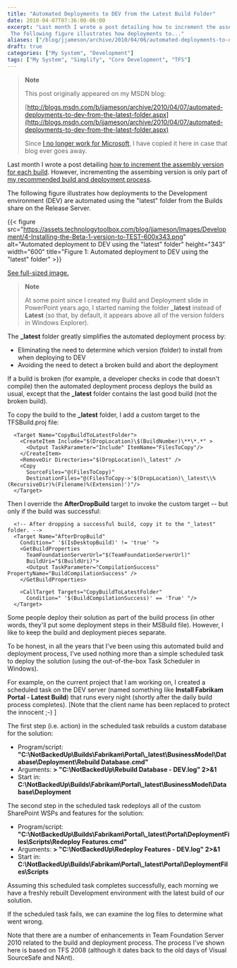 ```yaml
---
title: "Automated Deployments to DEV from the Latest Build Folder"
date: 2010-04-07T07:36:00-06:00
excerpt: "Last month I wrote a post detailing how to increment the assembly version for each build . However, incrementing the assembing version is only part of my recommended build and deployment process . 
 The following figure illustrates how deployments to..."
aliases: ["/blog/jjameson/archive/2010/04/06/automated-deployments-to-dev-from-the-latest-folder.aspx", "/blog/jjameson/archive/2010/04/07/automated-deployments-to-dev-from-the-latest-folder.aspx"]
draft: true
categories: ["My System", "Development"]
tags: ["My System", "Simplify", "Core Development", "TFS"]
---
```


> **Note**
>
> This post originally appeared on my MSDN blog:
>
> [http://blogs.msdn.com/b/jjameson/archive/2010/04/07/automated-deployments-to-dev-from-the-latest-folder.aspx](http://blogs.msdn.com/b/jjameson/archive/2010/04/07/automated-deployments-to-dev-from-the-latest-folder.aspx)
>
> Since
> [I no longer work for Microsoft](/blog/jjameson/2011/09/02/last-day-with-microsoft),
> I have copied it here in case that blog ever goes away.

Last month I wrote a post detailing
[how to increment the assembly version for each build](/blog/jjameson/2010/03/25/incrementing-the-assembly-version-for-each-build).
However, incrementing the assembing version is only part of
[my recommended build and deployment process](/blog/jjameson/2009/09/26/build-and-deployment-overview).

The following figure illustrates how deployments to the Development environment
(DEV) are automated using the "latest" folder from the Builds share on the
Release Server.

{{< figure
src="https://assets.technologytoolbox.com/blog/jjameson/Images/Development/4-Installing-the-Beta-1-version-to-TEST-600x343.png"
alt="Automated deployment to DEV using the \"latest\" folder" height="343"
width="600"
title="Figure 1: Automated deployment to DEV using the \"latest\" folder" >}}

[See full-sized image.](https://assets.technologytoolbox.com/blog/jjameson/Images/Development/4-Installing-the-Beta-1-version-to-TEST-940x538.png)

> **Note**
>
> At some point since I created my Build and Deployment slide in PowerPoint
> years ago, I started naming the folder **\_latest** instead of **Latest** (so
> that, by default, it appears above all of the version folders in Windows
> Explorer).

The **\_latest** folder greatly simplifies the automated deployment process by:

- Eliminating the need to determine which version (folder) to install from
  when deploying to DEV
- Avoiding the need to detect a broken build and abort the deployment

If a build is broken (for example, a developer checks in code that doesn't
compile) then the automated deployment process deploys the build as usual,
except that the **\_latest** folder contains the last good build (not the broken
build).

To copy the build to the **\_latest** folder, I add a custom target to the
TFSBuild.proj file:

```
  <Target Name="CopyBuildToLatestFolder">
    <CreateItem Include="$(DropLocation)\$(BuildNumber)\**\*.*" >
      <Output TaskParameter="Include" ItemName="FilesToCopy"/>
    </CreateItem>
    <RemoveDir Directories="$(DropLocation)\_latest" />
    <Copy
      SourceFiles="@(FilesToCopy)"
      DestinationFiles="@(FilesToCopy->'$(DropLocation)\_latest\\%(RecursiveDir)%(Filename)%(Extension)')"/>
  </Target>
```

Then I override the **AfterDropBuild** target to invoke the custom target -- but
only if the build was successful:

```
  <!-- After dropping a successful build, copy it to the "_latest" folder. -->
  <Target Name="AfterDropBuild"
    Condition=" '$(IsDesktopBuild)' != 'true' ">
    <GetBuildProperties
      TeamFoundationServerUrl="$(TeamFoundationServerUrl)"
      BuildUri="$(BuildUri)">
      <Output TaskParameter="CompilationSuccess" PropertyName="BuildCompilationSuccess" />
    </GetBuildProperties>

    <CallTarget Targets="CopyBuildToLatestFolder"
      Condition=" '$(BuildCompilationSuccess)' == 'True' "/>
  </Target>
```

Some people deploy their solution as part of the build process (in other words,
they'll put some deployment steps in their MSBuild file). However, I like to
keep the build and deployment pieces separate.

To be honest, in all the years that I've been using this automated build and
deployment process, I've used nothing more than a simple scheduled task to
deploy the solution (using the out-of-the-box Task Scheduler in Windows).

For example, on the current project that I am working on, I created a scheduled
task on the DEV server (named something like **Install Fabrikam Portal - Latest
Build**) that runs every night (shortly after the daily build process
completes). [Note that the client name has been replaced to protect the innocent
;-) ]

The first step (i.e. action) in the scheduled task rebuilds a custom database
for the solution:

- Program/script:
  **"C:\NotBackedUp\Builds\Fabrikam\Portal\\_latest\BusinessModel\Database\Deployment\Rebuild
  Database.cmd"**
- Arguments: **&gt; "C:\NotBackedUp\Rebuild Database - DEV.log" 2&gt;&1**
- Start in:
  **C:\NotBackedUp\Builds\Fabrikam\Portal\\_latest\BusinessModel\Database\Deployment**

The second step in the scheduled task redeploys all of the custom SharePoint
WSPs and features for the solution:

- Program/script:
  **"C:\NotBackedUp\Builds\Fabrikam\Portal\\_latest\Portal\DeploymentFiles\Scripts\Redeploy
  Features.cmd"**
- Arguments: **&gt; "C:\NotBackedUp\Redeploy Features - DEV.log" 2&gt;&1**
- Start in:
  **C:\NotBackedUp\Builds\Fabrikam\Portal\\_latest\Portal\DeploymentFiles\Scripts**

Assuming this scheduled task completes successfully, each morning we have a
freshly rebuilt Development environment with the latest build of our solution.

If the scheduled task fails, we can examine the log files to determine what went
wrong.

Note that there are a number of enhancements in Team Foundation Server 2010
related to the build and deployment process. The process I've shown here is
based on TFS 2008 (although it dates back to the old days of Visual SourceSafe
and NAnt).

